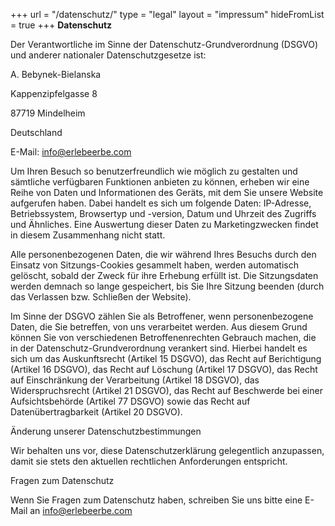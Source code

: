 +++
url = "/datenschutz/"
type = "legal"
layout = "impressum"
hideFromList = true
+++
**Datenschutz**



<div class="small-text">

Der Verantwortliche im Sinne der Datenschutz-Grundverordnung (DSGVO) und anderer nationaler Datenschutzgesetze ist:

A. Bebynek-Bielanska

Kappenzipfelgasse 8

87719 Mindelheim

Deutschland

E-Mail: info@erlebeerbe.com


Um Ihren Besuch so benutzerfreundlich wie möglich zu gestalten und sämtliche verfügbaren Funktionen anbieten zu können, erheben wir eine Reihe von Daten und Informationen des Geräts, mit dem Sie unsere Website aufgerufen haben. Dabei handelt es sich um folgende Daten: IP-Adresse, Betriebssystem, Browsertyp und -version, Datum und Uhrzeit des Zugriffs und Ähnliches. Eine Auswertung dieser Daten zu Marketingzwecken findet in diesem Zusammenhang nicht statt.


Alle personenbezogenen Daten, die wir während Ihres Besuchs durch den Einsatz von Sitzungs-Cookies gesammelt haben, werden automatisch gelöscht, sobald der Zweck für ihre Erhebung erfüllt ist. Die Sitzungsdaten werden demnach so lange gespeichert, bis Sie Ihre Sitzung beenden (durch das Verlassen bzw. Schließen der Website).


Im Sinne der DSGVO zählen Sie als Betroffener, wenn personenbezogene Daten, die Sie betreffen, von uns verarbeitet werden. Aus diesem Grund können Sie von verschiedenen Betroffenenrechten Gebrauch machen, die in der Datenschutz-Grundverordnung verankert sind. Hierbei handelt es sich um das Auskunftsrecht (Artikel 15 DSGVO), das Recht auf Berichtigung (Artikel 16 DSGVO), das Recht auf Löschung (Artikel 17 DSGVO), das Recht auf Einschränkung der Verarbeitung (Artikel 18 DSGVO), das Widerspruchsrecht (Artikel 21 DSGVO), das Recht auf Beschwerde bei einer Aufsichtsbehörde (Artikel 77 DSGVO) sowie das Recht auf Datenübertragbarkeit (Artikel 20 DSGVO).


Änderung unserer Datenschutzbestimmungen


Wir behalten uns vor, diese Datenschutzerklärung gelegentlich anzupassen, damit sie stets den aktuellen rechtlichen Anforderungen entspricht.


Fragen zum Datenschutz


Wenn Sie Fragen zum Datenschutz haben, schreiben Sie uns bitte eine E-Mail an info@erlebeerbe.com


</div>